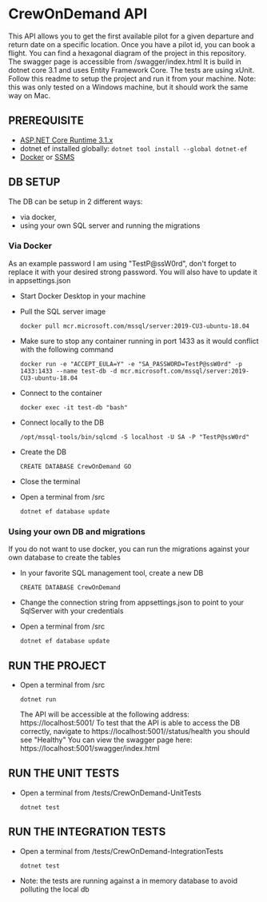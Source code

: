 # CrewOnDemand API

This API allows you to get the first available pilot for a given departure and return date on a specific location.
Once you have a pilot id, you can book a flight.
You can find a hexagonal diagram of the project in this repository.
The swagger page is accessible from /swagger/index.html
It is build in dotnet core 3.1 and uses Entity Framework Core.
The tests are using xUnit.
Follow this readme to setup the project and run it from your machine.
Note: this was only tested on a Windows machine, but it should work the same way on Mac.

## PREREQUISITE

- [ASP.NET Core Runtime 3.1.x](https://dotnet.microsoft.com/download/dotnet-core/3.1)
- dotnet ef installed globally: `dotnet tool install --global dotnet-ef`
- [Docker](https://www.docker.com/products/docker-desktop) or [SSMS](https://docs.microsoft.com/en-us/sql/ssms/download-sql-server-management-studio-ssms?view=sql-server-ver15)

## DB SETUP

The DB can be setup in 2 different ways:

- via docker,
- using your own SQL server and running the migrations

### Via Docker

As an example password I am using "TestP@ssW0rd", don't forget to replace it with your desired strong password. You will also have to update it in appsettings.json

- Start Docker Desktop in your machine

- Pull the SQL server image

  `docker pull mcr.microsoft.com/mssql/server:2019-CU3-ubuntu-18.04`

- Make sure to stop any container running in port 1433 as it would conflict with the following command

  `docker run -e "ACCEPT_EULA=Y" -e "SA_PASSWORD=TestP@ssW0rd" -p 1433:1433 --name test-db -d mcr.microsoft.com/mssql/server:2019-CU3-ubuntu-18.04`

- Connect to the container

  `docker exec -it test-db "bash"`

- Connect locally to the DB

  `/opt/mssql-tools/bin/sqlcmd -S localhost -U SA -P "TestP@ssW0rd"`

- Create the DB

  `CREATE DATABASE CrewOnDemand GO`

- Close the terminal

- Open a terminal from <path to repository>/src

  `dotnet ef database update`

### Using your own DB and migrations

If you do not want to use docker, you can run the migrations against your own database to create the tables

- In your favorite SQL management tool, create a new DB

  `CREATE DATABASE CrewOnDemand`

- Change the connection string from appsettings.json to point to your SqlServer with your credentials

- Open a terminal from <path to repository>/src

  `dotnet ef database update`

## RUN THE PROJECT

- Open a terminal from <path to repository>/src

  `dotnet run`

  The API will be accessible at the following address: https://localhost:5001/
  To test that the API is able to access the DB correctly, navigate to https://localhost:5001//status/health you should see "Healthy"
  You can view the swagger page here: https://localhost:5001/swagger/index.html

## RUN THE UNIT TESTS

- Open a terminal from <path to repository>/tests/CrewOnDemand-UnitTests

  `dotnet test`

## RUN THE INTEGRATION TESTS

- Open a terminal from <path to repository>/tests/CrewOnDemand-IntegrationTests

  `dotnet test`

- Note: the tests are running against a in memory database to avoid polluting the local db
